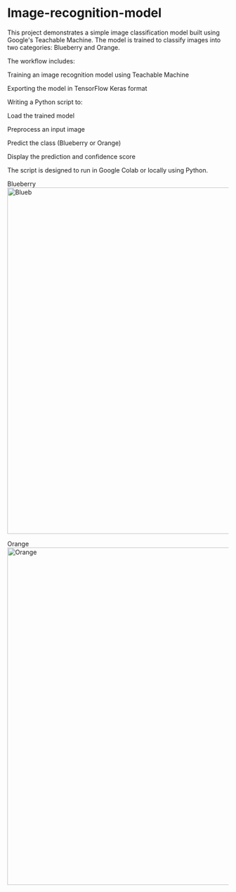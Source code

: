# Image-recognition-model
This project demonstrates a simple image classification model built using Google's Teachable Machine. The model is trained to classify images into two categories: Blueberry and Orange.

The workflow includes:

Training an image recognition model using Teachable Machine

Exporting the model in TensorFlow Keras format

Writing a Python script to:

Load the trained model

Preprocess an input image

Predict the class (Blueberry or Orange)

Display the prediction and confidence score

The script is designed to run in Google Colab or locally using Python.

Blueberry
<img width="1878" height="787" alt="Blueb" src="https://github.com/user-attachments/assets/8a597c51-b2cc-4d62-b7af-574467f95558" />

Orange
<img width="1819" height="767" alt="Orange" src="https://github.com/user-attachments/assets/0e4f392d-204a-4598-92f6-b1273a7f86e3" />




